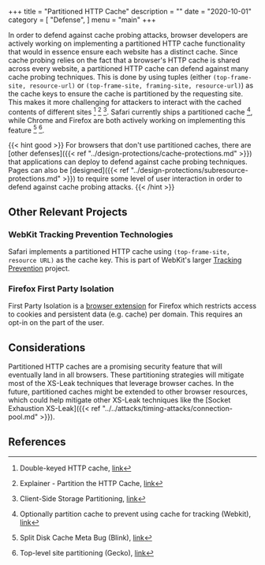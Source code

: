 +++
title = "Partitioned HTTP Cache"
description = ""
date = "2020-10-01"
category = [
    "Defense",
]
menu = "main"
+++

In order to defend against cache probing attacks, browser developers are actively working on implementing a partitioned HTTP cache functionality that would in essence ensure each website has a distinct cache. Since cache probing relies on the fact that a browser's HTTP cache is shared across every website, a partitioned HTTP cache can defend against many cache probing techniques. This is done by using tuples (either `(top-frame-site, resource-url)` or `(top-frame-site, framing-site, resource-url)`) as the cache keys to ensure the cache is partitioned by the requesting site. This makes it more challenging for attackers to interact with the cached contents of different sites [^1] [^2] [^3]. Safari currently ships a partitioned cache [^4], while Chrome and Firefox are both actively working on implementing this feature [^5] [^6]. 

{{< hint good >}}
For browsers that don't use partitioned caches, there are [other defenses]({{< ref "../design-protections/cache-protections.md" >}}) that applications can deploy to defend against cache probing techniques. Pages can also be [designed]({{< ref "../design-protections/subresource-protections.md" >}}) to require some level of user interaction in order to defend against cache probing attacks. 
{{< /hint >}}

## Other Relevant Projects

### WebKit Tracking Prevention Technologies

Safari implements a partitioned HTTP cache using `(top-frame-site, resource URL)` as the cache key. This is part of WebKit's larger [Tracking Prevention](https://webkit.org/tracking-prevention/) project. 

### Firefox First Party Isolation

First Party Isolation is a [browser extension](https://addons.mozilla.org/en-US/firefox/addon/first-party-isolation/) for Firefox which restricts access to cookies and persistent data (e.g. cache) per domain. This requires an opt-in on the part of the user. 

## Considerations

Partitioned HTTP caches are a promising security feature that will eventually land in all browsers. These partitioning strategies will mitigate most of the XS-Leak techniques that leverage browser caches. In the future, partitioned caches might be extended to other browser resources, which could help mitigate other XS-Leak techniques like the [Socket Exhaustion XS-Leak]({{< ref "../../attacks/timing-attacks/connection-pool.md" >}}).

## References

[^1]: Double-keyed HTTP cache, [link](https://github.com/whatwg/fetch/issues/904)
[^2]: Explainer - Partition the HTTP Cache, [link](https://github.com/shivanigithub/http-cache-partitioning)
[^3]: Client-Side Storage Partitioning, [link](https://privacycg.github.io/storage-partitioning/)
[^4]: Optionally partition cache to prevent using cache for tracking (Webkit), [link](https://bugs.webkit.org/show_bug.cgi?id=110269)
[^5]: Split Disk Cache Meta Bug (Blink), [link](https://bugs.chromium.org/p/chromium/issues/detail?id=910708)
[^6]: Top-level site partitioning (Gecko), [link](https://bugzilla.mozilla.org/show_bug.cgi?id=1590107)
